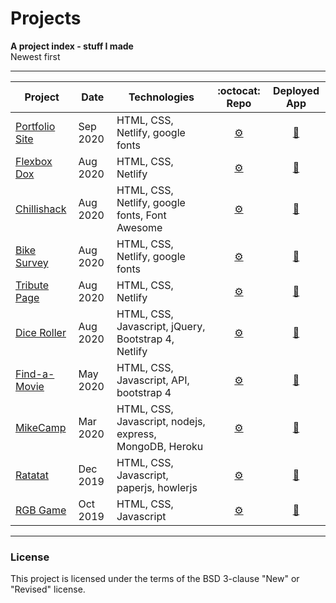 # Projects
**A project index - stuff I made**<br>
Newest first

___


| Project         | Date     | Technologies       | :octocat:  Repo     |  Deployed App         |
|-----------------|----------|--------------------|:-------------------:|:---------------------:|
|[Portfolio Site][portfolio_r] | Sep 2020 | HTML, CSS, Netlify, google fonts                        | [	:gear:][portfolio_r]    | [:rocket:][portfolio_d]   |
|[Flexbox Dox][flexboxdox_r]   | Aug 2020 | HTML, CSS, Netlify                                      | [	:gear:][flexboxdox_r]   | [:rocket:][flexboxdox_d]  |
|[Chillishack][chillishack_r]  | Aug 2020 | HTML, CSS, Netlify, google fonts, Font Awesome          | [	:gear:][chillishack_r]  | [:rocket:][chillishack_d] |
|[Bike Survey][bikesurvey_r]   | Aug 2020 | HTML, CSS, Netlify, google fonts                        | [	:gear:][bikesurvey_r]   | [:rocket:][bikesurvey_d]  |
|[Tribute Page][tribute_r]     | Aug 2020 | HTML, CSS, Netlify                                      | [	:gear:][tribute_r]      | [:rocket:][tribute_d]     |
|[Dice Roller][dice_r]         | Aug 2020 | HTML, CSS, Javascript, jQuery, Bootstrap 4, Netlify     | [	:gear:][dice_r]         | [:rocket:][dice_d]        |
|[Find-a-Movie][findamovie_r]  | May 2020 | HTML, CSS, Javascript, API, bootstrap 4                 | [	:gear:][findamovie_r]   | [:rocket:][findamovie_d]  |
|[MikeCamp][mikecamp_r]        | Mar 2020 | HTML, CSS, Javascript, nodejs, express, MongoDB, Heroku | [	:gear:][mikecamp_r]     | [:rocket:][mikecamp_d]    |
|[Ratatat][ratatat_r]          | Dec 2019 | HTML, CSS, Javascript, paperjs, howlerjs                | [	:gear:][ratatat_r]      | [:rocket:][ratatat_d]     |
|[RGB Game][rgb_r]             | Oct 2019 | HTML, CSS, Javascript                                   | [	:gear:][rgb_r]          | [:rocket:][rgb_d]         |

[portfolio_r]: https://github.com/MakeItBack/Portfolio-Site-fCC "Portfolio repo"
[portfolio_d]: https://www.mikeback.me "Open portfolio site"
[flexboxdox_r]: https://github.com/MakeItBack/Flexbox-Dox "Flexbox Dox repo"
[flexboxdox_d]: https://flexboxdox.netlify.app/ "Open Flexbox Dox"
[chillishack_r]: https://github.com/MakeItBack/Chillishack "Chillishack repo"
[chillishack_d]: https://chillishack.netlify.app/ "Open Chillishack"
[bikesurvey_r]: https://github.com/MakeItBack/Bike-Survey "Survey repo"
[bikesurvey_d]: https://bike-survey.netlify.app/ "Open Survey"
[tribute_r]: https://github.com/MakeItBack/Tribute "Tribute repo"
[tribute_d]: https://record-tribute.netlify.app/ "Open Tribute"
[dice_r]: https://github.com/MakeItBack/Dice-Roller "Dice Roller repo"
[dice_d]: https://olives-dice-roller.netlify.app/ "Open Dice Roller"
[findamovie_r]: https://github.com/MakeItBack/Find-a-Movie "Find-a-Movie repo"
[findamovie_d]: https://find-a-movie.netlify.app/ "Open Find-a-Movie"
[mikecamp_r]: https://github.com/MakeItBack/MikeCamp "MikeCamp repo"
[mikecamp_d]: https://mike-camp.herokuapp.com/ "Open MikeCamp"
[ratatat_r]: https://github.com/MakeItBack/Ratatat "Ratatat repo"
[ratatat_d]: https://ratatat.netlify.app/ "Open Ratatat"
[rgb_r]: https://github.com/MakeItBack/RGB-Game "RGB Game repo"
[rgb_d]: https://redgreenblue.netlify.app/ "Open RGB Game"

___

### License
This project is licensed under the terms of the BSD 3-clause "New" or "Revised" license.<br>
